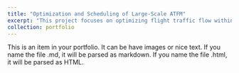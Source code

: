 ```yaml
---
title: "Optimization and Scheduling of Large-Scale ATFM"
excerpt: "This project focuses on optimizing flight traffic flow within Chinese major airport network by adjusting flightdeparture times, flight paths, and airspeeds, while minimizing flight conflict risks and delays. To addressthe challenges of high-dimensional optimization variables and the convergence speed required for real-timeoperations in civil aviation, a large-scale cooperative co-evolutionary optimization algorithm was proposed,utilizing flight spatiotemporal variable grouping. This approach reduced flight plan optimization time fromhours to within 10 minutes. The model and algorithm have been applied and validated in the flight flowmanagement systems of the East China and Northeast China Air Traffic Management Bureaus, significantlyreducing the frequency of slot adjustments and improving the operational efficiency of the air traffic system. <br/><img src='/images/ATFM.png'>"
collection: portfolio
---
```


This is an item in your portfolio. It can be have images or nice text. If you name the file .md, it will be parsed as markdown. If you name the file .html, it will be parsed as HTML. 

